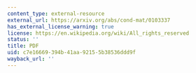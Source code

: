 ```yaml
---
content_type: external-resource
external_url: https://arxiv.org/abs/cond-mat/0103337
has_external_license_warning: true
license: https://en.wikipedia.org/wiki/All_rights_reserved
status: ''
title: PDF
uid: c7e16669-394b-41aa-9215-5b38536ddd9f
wayback_url: ''
---
```

